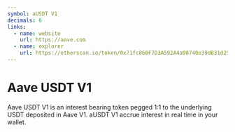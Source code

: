 ```yaml
---
symbol: aUSDT V1
decimals: 6
links:
  - name: website
    url: https://aave.com
  - name: explorer
    url: https://etherscan.io/token/0x71fc860F7D3A592A4a98740e39dB31d25db65ae8
---
```


# Aave USDT V1

Aave USDT V1 is an interest bearing token pegged 1:1 to the underlying USDT deposited in Aave V1. aUSDT V1 accrue interest in real time in your wallet.

